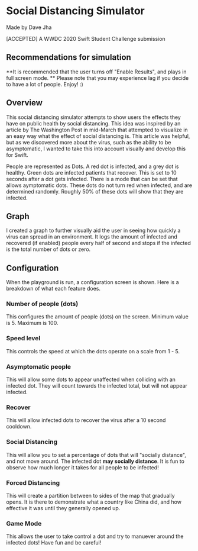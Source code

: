 # Social Distancing Simulator
Made by Dave Jha

[ACCEPTED] A WWDC 2020 Swift Student Challenge submission

## Recommendations for simulation
**It is recommended that the user turns off "Enable Results", and plays in full screen mode. **
Please note that you may experience lag if you decide to have a lot of people. Enjoy! :)

## Overview
This social distancing simulator attempts to show users the effects they have on public health by social distancing. This idea was inspired by an article by The Washington Post in mid-March that attempted to visualize in an easy way what the effect of social distancing is. This article was helpful, but as we discovered more about the virus, such as the ability to be asymptomatic, I wanted to take this into account visually and develop this for Swift.

People are represented as Dots. A red dot is infected, and a grey dot is healthy. Green dots are infected patients that recover. This is set to 10 seconds after a dot gets infected. There is a mode that can be set that allows aymptomatic dots. These dots do not turn red when infected, and are determined randomly. Roughly 50% of these dots will show that they are infected.

## Graph 
I created a graph to further visually aid the user in seeing how quickly a virus can spread in an environment. It logs the amount of infected and recovered (if enabled) people every half of second and stops if the infected is the total number of dots or zero.

## Configuration

When the playground is run, a configuration screen is shown. Here is a breakdown of what each feature does.

### Number of people (dots)
This configures the amount of people (dots) on the screen. Minimum value is 5. Maximum is 100.

### Speed level 
This controls the speed at which the dots operate on a scale from 1 - 5.

### Asymptomatic people
This will allow some dots to appear unaffected when colliding with an infected dot. They will count towards the infected total, but will not appear infected.

### Recover
This will allow infected dots to recover the virus after a 10 second cooldown.

### Social Distancing
This will allow you to set a percentage of dots that will "socially distance", and not move around. The infected dot **may socially distance**. It is fun to observe how much longer it takes for all people to be infected!

### Forced Distancing
This will create a partition between to sides of the map that gradually opens. It is there to demonstrate what a country like China did, and how effective it was until they generally opened up.

### Game Mode
This allows the user to take control a dot and try to manuever around the infected dots! Have fun and be careful!
